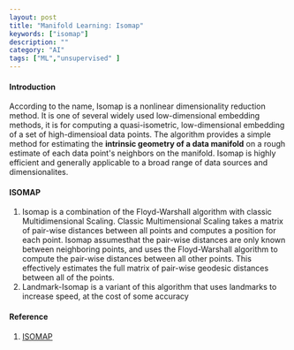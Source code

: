 ```yaml
---
layout: post
title: "Manifold Learning: Isomap"
keywords: ["isomap"]
description: ""
category: "AI"
tags: ["ML","unsupervised" ]
---
```


#### Introduction
According to the name, Isomap is a nonlinear dimensionality reduction method.
It is one of several widely used low-dimensional embedding methods, it is for
computing a quasi-isometric, low-dimensional embedding of a set of
high-dimensioal data points. The algorithm provides a simple method for
estimating the **intrinsic geometry of a data manifold** on a rough estimate of
each data point's neighbors on the manifold. Isomap is highly efficient and
generally applicable to a broad range of data sources and dimensionalites.

#### ISOMAP
1. Isomap is a combination of the Floyd-Warshall algorithm with classic
Multidimensional Scaling. Classic Multimensional Scaling takes a matrix of
pair-wise distances between all points and computes a position for each point.
Isomap assumesthat the pair-wise distances are only known between neighboring
points, and uses the Floyd-Warshall algorithm to compute the pair-wise distances
between all other points. This effectively estimates the full matrix of
pair-wise geodesic distances between all of the points.
2. Landmark-Isomap is a variant of this algorithm that uses landmarks to
   increase speed, at the cost of some accuracy



#### Reference
1. [ISOMAP](https://en.wikipedia.org/wiki/Nonlinear_dimensionality_reduction#Locally-linear_embedding)


